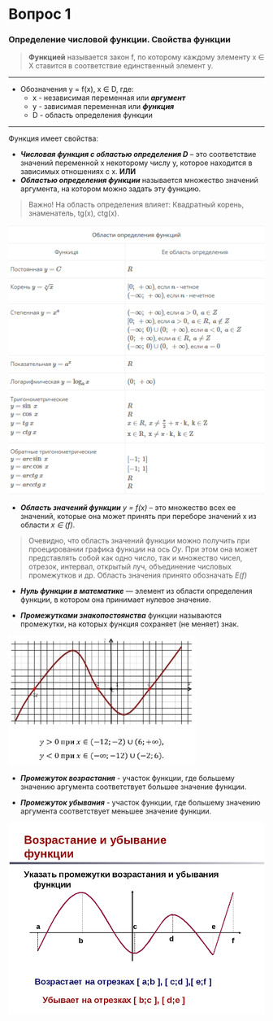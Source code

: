 # Вопрос 1

### Определение числовой функции. Свойства функции

> **Функ­ци­ей** на­зы­ва­ет­ся закон f, по ко­то­ро­му каж­до­му эле­мен­ту x ∈ X ста­вит­ся в со­от­вет­ствие един­ствен­ный эле­мент y.

***

- Обозначения y = f(x), x ∈ D, где:
    - x - независимая переменная или ***аргумент***
    - y - зависимая переменная или ***функция***
    - D - область определения функции 

***

Функция имеет свойства:
- ***Числовая функция с областью определения D*** – это соответствие значений переменной x некоторому числу y, которое находится в зависимых отношениях с x.
**ИЛИ**
- ***Областью определения функции*** называется множество значений аргумента, на котором можно задать эту функцию.

> Важно! На область определения влияет: Квадратный корень, знаменатель, tg(x), ctg(x).

![Таблица-с-областями-определения](/Math/Алгебра/Картинки/Вопрос_1/Область_определения.png)

- ***Область значений функции*** *y = f(x)* – это множество всех ее значений, которые она может принять при переборе значений x из области *x ∈ (f)*.

> Очевидно, что область значений функции можно получить при проецировании графика функции на ось *Oy*. При этом она может представлять собой как одно число, так и множество чисел, отрезок, интервал, открытый луч, объединение числовых промежутков и др. Область значения принято обозначать *E(f)*

- ***Нуль функции в математике*** — элемент из области определения функции, в котором она принимает нулевое значение.

- ***Промежутками знакопостоянства*** ​функции называются промежутки, на которых функция сохраняет (не ​меняет) знак. 

![Промежутки-знакопостоянства](/Math/Алгебра/Картинки/Вопрос_1/Промежуток_знакопостоянства.jpg)

- ***Промежуток возрастания*** - участок функции, где большему значению аргумента соответствует большее значение функции.  

- ***Промежуток убывания*** - участок функции, где большему значению аргумента соответствует меньшее значение функции.

![Возрастание-убывание](/Math/Алгебра/Картинки/Вопрос_1/Возрастание_Убывание.jpg)




